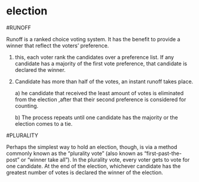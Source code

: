 # election
#RUNOFF

Runoff is a ranked choice voting system. It has the benefit to provide a winner that reflect the voters’ preference. 
1. this, each voter rank the candidates over a preference list. If any candidate has a majority of the first vote preference, that candidate is declared the winner.

2. Candidate has more than half of the votes, an instant runoff takes place.

    a) he candidate that received the least amount of votes is eliminated from the election ,after that their second preference is considered for counting.
  
    b)  The process repeats until one candidate has the majority or the election comes to a tie.
  
  
  
  
#PLURALITY

Perhaps the simplest way to hold an election, though, is via a method commonly known as the “plurality vote” (also known as “first-past-the-post” or “winner take all”).
In the plurality vote, every voter gets to vote for one candidate. 
At the end of the election, whichever candidate has the greatest number of votes is declared the winner of the election.
